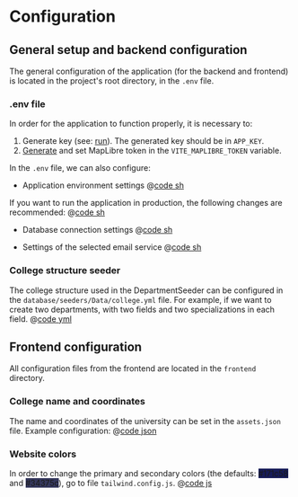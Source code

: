 # Configuration

## General setup and backend configuration
The general configuration of the application (for the backend and frontend) is located in the project's root directory, in the `.env` file.

### .env file
In order for the application to function properly, it is necessary to:
1. Generate key (see: [run](../technical/run.html#manual)). The generated key should be in `APP_KEY`.
2. [Generate](https://cloud.maptiler.com/account/keys/) and set MapLibre token in the `VITE_MAPLIBRE_TOKEN` variable. 

In the `.env` file, we can also configure:
- Application environment settings
@[code sh](@/env/app-default.md)

If you want to run the application in production, the following changes are recommended:
@[code sh](@/env/app-default.md)

- Database connection settings
@[code sh](@/env/db-default.md)

- Settings of the selected email service
@[code sh](@/env/mail-default.md)

### College structure seeder
The college structure used in the DepartmentSeeder can be configured in the `database/seeders/Data/college.yml` file. For example, if we want to create two departments, with two fields and two specializations in each field.
@[code yml](@/seeder/department-data.md)

## Frontend configuration
All configuration files from the frontend are located in the `frontend` directory.

### College name and coordinates
The name and coordinates of the university can be set in the `assets.json` file. Example configuration:
@[code json](@/config/college.md)

### Website colors
In order to change the primary and secondary colors (the defaults: <span style="background-color:#171c58">#171c58</span> and <span style="background-color:#34375c">#34375c</span>), go to file `tailwind.config.js`.
@[code js](@/config/tailwind.md)